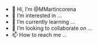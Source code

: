 - 👋 Hi, I’m @MMartincorena
- 👀 I’m interested in ...
- 🌱 I’m currently learning ...
- 💞️ I’m looking to collaborate on ...
- 📫 How to reach me ...

<!---
MMartincorena/MMartincorena is a ✨ special ✨ repository because its `README.md` (this file) appears on your GitHub profile.
You can click the Preview link to take a look at your changes.
--->
